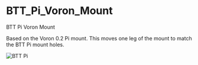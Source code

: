 # BTT_Pi_Voron_Mount
BTT Pi Voron Mount

Based on the Voron 0.2 Pi mount. This moves one leg of the mount to match the BTT Pi mount holes.

![BTT Pi](https://github.com/Sands45/BTT_Pi_Voron_Mount/assets/46139487/30484859-4f03-46a9-8542-bc674db3dc1c)
